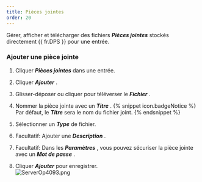 ```yaml
---
title: Pièces jointes
order: 20
---
```

Gérer, afficher et télécharger des fichiers ***Pièces jointes*** stockés directement {{ fr.DPS }} pour une entrée. 

### Ajouter une pièce jointe 

1. Cliquer ***Pièces jointes*** dans une entrée. 
1. Cliquer ***Ajouter*** . 
1. Glisser-déposer ou cliquer pour téléverser le ***Fichier*** . 
1. Nommer la pièce jointe avec un ***Titre*** . 
{% snippet icon.badgeNotice %} 
Par défaut, le ***Titre*** sera le nom du fichier joint. 
{% endsnippet %}
 
5. Sélectionner un ***Type*** de fichier. 
1. Facultatif: Ajouter une ***Description*** . 
1. Facultatif: Dans les ***Paramètres*** , vous pouvez sécuriser la pièce jointe avec un ***Mot de passe*** . 
1. Cliquer ***Ajouter*** pour enregistrer.  
![ServerOp4093.png](/img/fr/server/ServerOp4093.png) 


